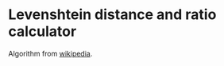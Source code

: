 # Levenshtein distance and ratio calculator

Algorithm from [wikipedia](https://en.wikipedia.org/wiki/Levenshtein_distance#Iterative_with_two_matrix_rows).
